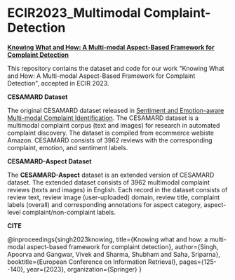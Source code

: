 # ECIR2023_Multimodal Complaint-Detection

**[Knowing What and How: A Multi-modal Aspect-Based Framework for Complaint Detection](https://link.springer.com/chapter/10.1007/978-3-031-28238-6_9)**

This repository contains the dataset and code for our work "Knowing What and How: A Multi-modal Aspect-Based Framework for Complaint Detection", accepted in ECIR 2023.

**CESAMARD Dataset**

The original CESAMARD dataset released in [Sentiment and Emotion-aware Multi-modal Complaint Identification](https://ojs.aaai.org/index.php/AAAI/article/view/21476). The CESAMARD dataset is a multimodal complaint corpus (text and images) for research in automated complaint discovery. The dataset is compiled from ecommerce webiste Amazon. CESAMARD consists of 3962 reviews with the corresponding complaint, emotion, and sentiment labels.

**CESAMARD-Aspect Dataset**

The **CESAMARD-Aspect** dataset is an extended version of CESAMARD dataset. The extended dataset consists of 3962 multimodal complaint reviews (texts and images) in English. Each record in the dataset consists of review text, review image (user-uploaded) domain, review title, complaint labels (overall) and corresponding annotations for aspect category, aspect-level complaint/non-complaint labels.


**CITE**

@inproceedings{singh2023knowing,
  title={Knowing what and how: a multi-modal aspect-based framework for complaint detection},
  author={Singh, Apoorva and Gangwar, Vivek and Sharma, Shubham and Saha, Sriparna},
  booktitle={European Conference on Information Retrieval},
  pages={125--140},
  year={2023},
  organization={Springer}
}
